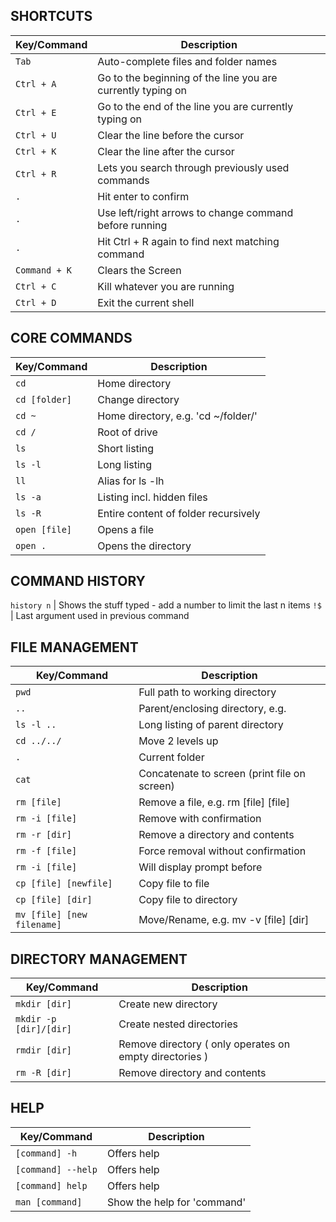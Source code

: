 ## SHORTCUTS

Key/Command | Description
--------------|-------------
`Tab` | Auto-complete files and folder names
`Ctrl + A` | Go to the beginning of the line you are currently typing on
`Ctrl + E` | Go to the end of the line you are currently typing on
`Ctrl + U` | Clear the line before the cursor
`Ctrl + K` | Clear the line after the cursor
`Ctrl + R` | Lets you search through previously used commands
`.       ` | Hit enter to confirm
`.       ` | Use left/right arrows to change command before running
`.       ` | Hit Ctrl + R again to find next matching command
`Command + K` | Clears the Screen
`Ctrl + C` | Kill whatever you are running
`Ctrl + D` | Exit the current shell

## CORE COMMANDS

Key/Command | Description
--------------|-------------
`cd` | Home directory
`cd [folder]` | Change directory
`cd ~` | Home directory, e.g. 'cd ~/folder/'
`cd /` | Root of drive
`ls` | Short listing
`ls -l` | Long listing
`ll` | Alias for ls -lh
`ls -a` | Listing incl. hidden files
`ls -R` | Entire content of folder recursively
`open [file]` | Opens a file
`open .` | Opens the directory

## COMMAND HISTORY

`history n` | Shows the stuff typed - add a number to limit the last n items
`!$` | Last argument used in previous command

## FILE MANAGEMENT

Key/Command | Description
--------------|-------------
`pwd` | Full path to working directory
`..` | Parent/enclosing directory, e.g.
`ls -l ..` | Long listing of parent directory
`cd ../../` | Move 2 levels up
`.` | Current folder
`cat` | Concatenate to screen (print file on screen)
`rm [file]` | Remove a file, e.g. rm [file] [file]
`rm -i [file]` | Remove with confirmation
`rm -r [dir]` | Remove a directory and contents
`rm -f [file]` | Force removal without confirmation
`rm -i [file]` | Will display prompt before
`cp [file] [newfile]` | Copy file to file
`cp [file] [dir]` | Copy file to directory
`mv [file] [new filename]` | Move/Rename, e.g. mv -v [file] [dir]

## DIRECTORY MANAGEMENT

Key/Command | Description
--------------|-------------
`mkdir [dir]` | Create new directory
`mkdir -p [dir]/[dir]` | Create nested directories
`rmdir [dir]` | Remove directory ( only operates on empty directories )
`rm -R [dir]` | Remove directory and contents
 
## HELP

Key/Command | Description
--------------|-------------
`[command] -h` | Offers help
`[command] --help` | Offers help
`[command] help` | Offers help
`man [command]` | Show the help for 'command'
